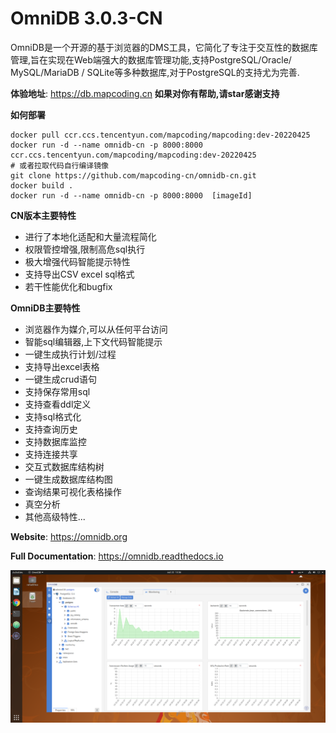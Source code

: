 # OmniDB 3.0.3-CN
OmniDB是一个开源的基于浏览器的DMS工具，它简化了专注于交互性的数据库管理,旨在实现在Web端强大的数据库管理功能,支持PostgreSQL/Oracle/ MySQL/MariaDB / SQLite等多种数据库,对于PostgreSQL的支持尤为完善. 

**体验地址**: https://db.mapcoding.cn 
**如果对你有帮助,请star感谢支持**

**如何部署**
``` 
docker pull ccr.ccs.tencentyun.com/mapcoding/mapcoding:dev-20220425
docker run -d --name omnidb-cn -p 8000:8000  ccr.ccs.tencentyun.com/mapcoding/mapcoding:dev-20220425
# 或者拉取代码自行编译镜像
git clone https://github.com/mapcoding-cn/omnidb-cn.git
docker build .
docker run -d --name omnidb-cn -p 8000:8000  [imageId]

```

**CN版本主要特性** 
+ 进行了本地化适配和大量流程简化 
+ 权限管控增强,限制高危sql执行
+ 极大增强代码智能提示特性
+ 支持导出CSV excel sql格式
+ 若干性能优化和bugfix 

**OmniDB主要特性**
+ 浏览器作为媒介,可以从任何平台访问 
+ 智能sql编辑器,上下文代码智能提示 
+ 一键生成执行计划/过程 
+ 支持导出excel表格 
+ 一键生成crud语句 
+ 支持保存常用sql 
+ 支持查看ddl定义 
+ 支持sql格式化 
+ 支持查询历史 
+ 支持数据库监控 
+ 支持连接共享 
+ 交互式数据库结构树 
+ 一键生成数据库结构图 
+ 查询结果可视化表格操作 
+ 真空分析 
+ 其他高级特性... 

**Website**: https://omnidb.org

**Full Documentation**: https://omnidb.readthedocs.io

![](https://raw.githubusercontent.com/OmniDB/doc/master/img/omnidb_3/dashboard.png)
